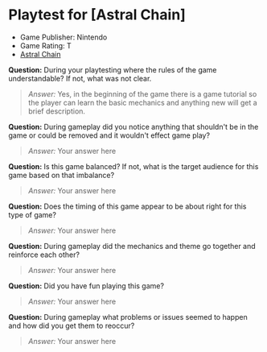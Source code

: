 # Playtest for [Astral Chain]

* Game Publisher: Nintendo
* Game Rating: T
* [Astral Chain](https://astralchain.nintendo.com/)

**Question:** During your playtesting where the rules of the game understandable? If not, what was not clear.
> _Answer:_ Yes, in the beginning of the game there is a game tutorial so the player can learn the basic mechanics and anything new will get a brief description. 

**Question:** During gameplay did you notice anything that shouldn't be in the game or could be removed and it wouldn't effect game play?
> _Answer:_ Your answer here

**Question:** Is this game balanced? If not, what is the target audience for this game based on that imbalance?
> _Answer:_ Your answer here

**Question:** Does the timing of this game appear to be about right for this type of game?
> _Answer:_ Your answer here

**Question:** During gameplay did the mechanics and theme go together and reinforce each other?
> _Answer:_ Your answer here

**Question:** Did you have fun playing this game?
> _Answer:_ Your answer here

**Question:** During gameplay what problems or issues seemed to happen and how did you get them to reoccur?
> _Answer:_ Your answer here
